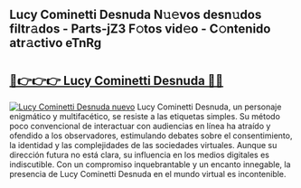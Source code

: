## Lucy Cominetti Desnuda N𝚞𝚎vos desn𝚞dos filtr𝚊dos - Parts-jZ3 F𝚘tos vid𝚎o - C𝚘ntenido atr𝚊ctivo eTnRg

# <h2><a href="http://mb1spu.tromn.icu/?c=Lucy+Cominetti+Desnuda">🔗👉👉👉 Lucy Cominetti Desnuda 🔗🔗</a></h2>

[![Lucy Cominetti Desnuda nuevo](https://i.imgur.com/pEAQMta.gif)](http://mb1spu.tromn.icu/?c=Lucy+Cominetti+Desnuda)
Lucy Cominetti Desnuda, un personaje enigmático y multifacético, se resiste a las etiquetas simples. Su método poco convencional de interactuar con audiencias en línea ha atraído y ofendido a los observadores, estimulando debates sobre el consentimiento, la identidad y las complejidades de las sociedades virtuales. Aunque su dirección futura no está clara, su influencia en los medios digitales es indiscutible. Con un compromiso inquebrantable y un encanto innegable, la presencia de Lucy Cominetti Desnuda en el mundo virtual es incontenible.
